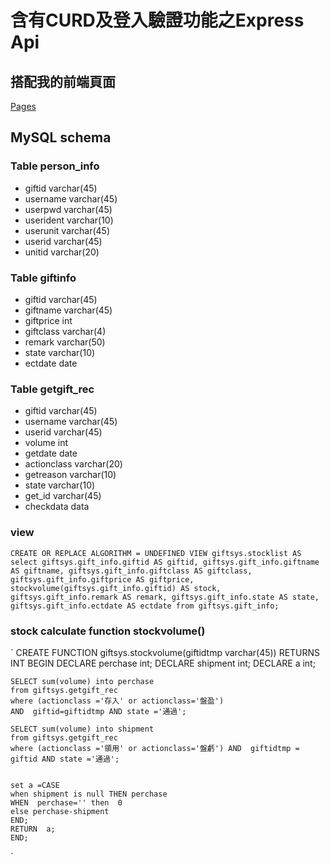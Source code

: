 # 含有CURD及登入驗證功能之Express Api
## 搭配我的前端頁面
[Pages](https://github.com/Yen-An/yensgift)
## MySQL schema
### Table person_info
- giftid varchar(45)
- username varchar(45)
- userpwd varchar(45)
- userident varchar(10)
- userunit varchar(45)
- userid varchar(45)
- unitid varchar(20)
### Table giftinfo
- giftid varchar(45)
- giftname varchar(45)
- giftprice int
- giftclass varchar(4)
- remark varchar(50)
- state varchar(10)
- ectdate date
### Table getgift_rec
- giftid varchar(45)
- username varchar(45)
- userid varchar(45)
- volume int
- getdate date
- actionclass varchar(20)
- getreason varchar(10)
- state varchar(10)
- get_id varchar(45)
- checkdata data
### view

`CREATE OR REPLACE
ALGORITHM = UNDEFINED VIEW giftsys.stocklist AS
select
giftsys.gift_info.giftid AS giftid,
giftsys.gift_info.giftname AS giftname,
giftsys.gift_info.giftclass AS giftclass,
giftsys.gift_info.giftprice AS giftprice,
stockvolume(giftsys.gift_info.giftid) AS stock,
giftsys.gift_info.remark AS remark,
giftsys.gift_info.state AS state,
giftsys.gift_info.ectdate AS ectdate
from
giftsys.gift_info;`
  
### stock calculate function stockvolume()

`
CREATE  FUNCTION giftsys.stockvolume(giftidtmp varchar(45))
RETURNS INT
BEGIN
	DECLARE perchase int;
	DECLARE shipment int;
	DECLARE a int;
	
	SELECT sum(volume) into perchase
	from giftsys.getgift_rec 
	where (actionclass ='存入' or actionclass='盤盈') 
	AND  giftid=giftidtmp AND state ='通過';
	
	SELECT sum(volume) into shipment
	from giftsys.getgift_rec
	where (actionclass ='領用' or actionclass='盤虧') AND  giftidtmp = giftid AND state ='通過';
	
	
	set a =CASE 
	when shipment is null THEN perchase
	WHEN  perchase='' then  0
	else perchase-shipment
	END;
	RETURN  a;
	END;
`
